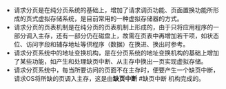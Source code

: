 - 请求分页是在纯分页系统的基础上，增加了请求调页功能、页面置换功能所形成的页式虚拟存储系统，是目前常用的一种虚拟存储器的方式。
- 请求分页的页表机制是在纯分页的页表机制上形成的，由于只将应用程序的一部分调入主存，还有一部分仍在磁盘上，故需在页表中再增加若干项，如状态位、访问字段和辅存地址等供程序（数据）在换进、换出时参考。
- 请求分页系统中的地址变换机构，是在分页系统的地址变换机构的基础上增加了某些功能，如产生和处理缺页中断、从主存中换出一页实现虚拟存储。
- 请求分页系统中，每当所要访问的页面不在主存时，便要产生一个缺页中断，请求OS将所缺的页调入主存，这是由**缺页中断** #缺页中断 机构完成的。